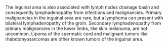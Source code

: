 The inguinal area is also associated with lymph nodes drainage basin and consequently lymphadenopathy from infections and malignancies. Primary malignancies in the inguinal area are rare, but a lymphoma can present with bilateral lymphadenopathy of the groin. Secondary lymphadenopathy from primary malignancies in the lower limbs, like skin melanoma, are not uncommon. Lipoma of the spermatic cord and malignant tumors like rhabdomyosarcomas are other known tumors of the inguinal area.